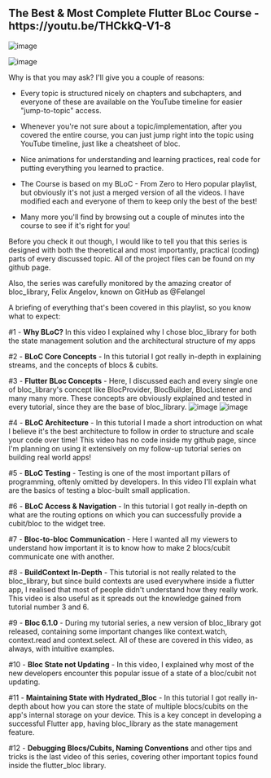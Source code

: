 <h2><b> The Best & Most Complete Flutter BLoc Course - https://youtu.be/THCkkQ-V1-8 </b></h2>

![image](https://user-images.githubusercontent.com/64513385/120223781-c2c05b80-c25f-11eb-9821-5c8bcf347a4c.png)

![image](https://user-images.githubusercontent.com/64513385/120223945-103cc880-c260-11eb-93f5-5d5a79c30c17.png)



Why is that you may ask? I'll give you a couple of reasons:

- Every topic is structured nicely on chapters and subchapters, and everyone of these are available on the YouTube timeline for easier "jump-to-topic" access.

- Whenever you're not sure about a topic/implementation, after you covered the entire course, you can just jump right into the topic using YouTube timeline, just like a cheatsheet of bloc.

- Nice animations for understanding and learning practices, real code for putting everything you learned to practice.

- The Course is based on my BLoC - From Zero to Hero popular playlist, but obviously it's not just a merged version of all the videos. I have modified each and everyone of them to keep only the best of the best!

- Many more you'll find by browsing out a couple of minutes into the course to see if it's right for you!


Before you check it out though, I would like to tell you that this series is designed with both the theoretical and most importantly, practical (coding) parts of every discussed topic. All of the project files can be found on my github page.

Also, the series was carefully monitored by the amazing creator of bloc_library, Felix Angelov, known on GitHub as @Felangel

A briefing of everything that's been covered in this playlist, so you know what to expect:



#1 - **Why BLoC?** In this video I explained why I chose bloc_library for both the state management solution and the architectural structure of my apps

#2 - **BLoC Core Concepts** - In this tutorial I got really in-depth in explaining streams, and the concepts of blocs & cubits.

#3 - **Flutter BLoc Concepts** - Here, I discussed each and every single one of bloc_library's concept like BlocProvider, BlocBuilder, BlocListener and many many more. These concepts are obviously explained and tested in every tutorial, since they are the base of bloc_library.
![image](https://user-images.githubusercontent.com/64513385/120223313-0b2b4980-c25f-11eb-8c81-c75e57ca97d1.png)
![image](https://user-images.githubusercontent.com/64513385/120223521-56455c80-c25f-11eb-92ec-91faecfddee4.png)


#4 - **BLoC Architecture** - In this tutorial I made a short introduction on what I believe it's the best architecture to follow in order to structure and scale your code over time! This video has no code inside my github page, since I'm planning on using it extensively on my follow-up tutorial series on building real world apps!

#5 - **BLoC Testing** - Testing is one of the most important pillars of programming, oftenly omitted by developers. In this video I'll explain what are the basics of testing a bloc-built small application.

#6 - **BLoC Access & Navigation** - In this tutorial I got really in-depth on what are the routing options on which you can successfully provide a cubit/bloc to the widget tree.

#7 - **Bloc-to-bloc Communication** - Here I wanted all my viewers to understand how important it is to know how to make 2 blocs/cubit communicate one with another.

#8 - **BuildContext In-Depth** - This tutorial is not really related to the bloc_library, but since build contexts are used everywhere inside a flutter app, I realised that most of people didn't understand how they really work. This video is also useful as it spreads out the knowledge gained from tutorial number 3 and 6.

#9 - **Bloc 6.1.0** - During my tutorial series, a new version of bloc_library got released, containing some important changes like context.watch, context.read and context.select. All of these are covered in this video, as always, with intuitive examples.

#10 - **Bloc State not Updating** - In this video, I explained why most of the new developers encounter this popular issue of a state of a bloc/cubit not updating.

#11 - **Maintaining State with Hydrated_Bloc** - In this tutorial I got really in-depth about how you can store the state of multiple blocs/cubits on the app's internal storage on your device. This is a key concept in developing a successful Flutter app, having bloc_library as the state management feature.

#12 - **Debugging Blocs/Cubits, Naming Conventions** and other tips and tricks is the last video of this series, covering other important topics found inside the flutter_bloc library.

